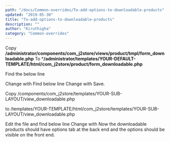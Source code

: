 ```yaml
---
path: "/docs/Common-overrides/To-add-options-to-downloadable-products"
updated: "2019-05-30"
title: "To-add-options-to-downloadable-products"
description: ""
author: "Kiruthigha"
category: "Common-overrides"
---
```

Copy 
**/administrator/components/com_j2store/views/product/tmpl/form_downloadable.php**  To ***/administrator/templates/YOUR-DEFAULT-TEMPLATE/html/com_j2store/product/form_downloadable.php**

Find  the below line

Change with
Find below line
Change with
Save.

Copy /components/com_j2store/templates/YOUR-SUB-LAYOUT/view_downloadable.php

to
/templates/YOUR-TEMPLATE/html/com_j2store/templates/YOUR-SUB-LAYOUT/view_downloadable.php

Edit the file and find below line
Change with
Now the downloadable products should have options tab at the back end and the options should be visible on the front end.

